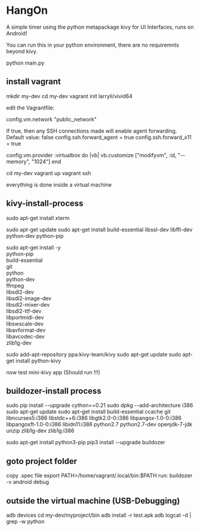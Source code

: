 HangOn
======

A simple timer using the python metapackage kivy for UI Interfaces, runs on Android!

You can run this in your python environment, there are no requiremnts beyond kivy.

python main.py

install vagrant
---------------

mkdir my-dev
cd my-dev
vagrant init larryli/vivid64

edit the Vagrantfile:

  config.vm.network "public_network"
  
   If true, then any SSH connections made will enable agent forwarding.
   Default value: false
   config.ssh.forward_agent = true
   config.ssh.forward_x11 = true
  
  config.vm.provider :virtualbox do |vb|
    vb.customize ["modifyvm", :id, "--memory", "1024"]
  end


cd my-dev
vagrant up
vagrant ssh


everything is done inside a virtual machine

kivy-install-process
--------------------

sudo apt-get install xterm

sudo apt-get update
sudo apt-get install build-essential libssl-dev libffi-dev python-dev python-pip

sudo apt-get install -y \
    python-pip \
    build-essential \
    git \
    python \
    python-dev \
    ffmpeg \
    libsdl2-dev \
    libsdl2-image-dev \
    libsdl2-mixer-dev \
    libsdl2-ttf-dev \
    libportmidi-dev \
    libswscale-dev \
    libavformat-dev \
    libavcodec-dev \
    zlib1g-dev

sudo add-apt-repository ppa:kivy-team/kivy
sudo apt-get update
sudo apt-get install python-kivy

now test mini-kivy app  (Should run !!!)

buildozer-install process
-------------------------

sudo pip install --upgrade cython==0.21
sudo dpkg --add-architecture i386
sudo apt-get update
sudo apt-get install build-essential ccache git libncurses5:i386 libstdc++6:i386 libgtk2.0-0:i386 libpangox-1.0-0:i386 libpangoxft-1.0-0:i386 libidn11:i386 python2.7 python2.7-dev openjdk-7-jdk unzip zlib1g-dev zlib1g:i386

sudo apt-get install python3-pip
pip3 install --upgrade buildozer

goto project folder
-------------------

copy .spec file
export PATH=/home/vagrant/.local/bin:$PATH
run:
buildozer -v android debug

outside the virtual machine (USB-Debugging)
-------------------------------------------

  adb devices
  cd my-dev/myproject/bin
  adb install -r test.apk
  adb logcat -d | grep -w python
